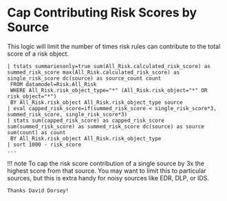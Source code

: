 # Cap Contributing Risk Scores by Source

This logic will limit the number of times risk rules can contribute to the total score of a risk object.

```shell linenums="1"
| tstats summariesonly=true sum(All_Risk.calculated_risk_score) as summed_risk_score max(All_Risk.calculated_risk_score) as single_risk_score dc(source) as source_count count
 FROM datamodel=Risk.All_Risk
 WHERE All_Risk.risk_object_type="*" (All_Risk.risk_object="*" OR risk_object="*")
 BY All_Risk.risk_object All_Risk.risk_object_type source
| eval capped_risk_score=if(summed_risk_score < single_risk_score*3, summed_risk_score, single_risk_score*3)
| stats sum(capped_risk_score) as capped_risk_score sum(summed_risk_score) as summed_risk_score dc(source) as source sum(count) as count
 BY All_Risk.risk_object All_Risk.risk_object_type
| sort 1000 - risk_score
...
```

!!! note
    To cap the risk score contribution of a single source by 3x the highest score from that source. You may want to limit this to particular sources, but this is extra handy for noisy sources like EDR, DLP, or IDS.

    Thanks David Dorsey!
